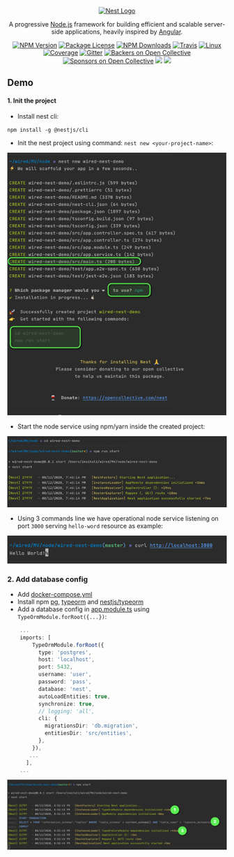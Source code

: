 <p align="center">
  <a href="http://nestjs.com/" target="blank"><img src="https://nestjs.com/img/logo_text.svg" width="320" alt="Nest Logo" /></a>
</p>

[travis-image]: https://api.travis-ci.org/nestjs/nest.svg?branch=master
[travis-url]: https://travis-ci.org/nestjs/nest
[linux-image]: https://img.shields.io/travis/nestjs/nest/master.svg?label=linux
[linux-url]: https://travis-ci.org/nestjs/nest
  
  <p align="center">A progressive <a href="http://nodejs.org" target="blank">Node.js</a> framework for building efficient and scalable server-side applications, heavily inspired by <a href="https://angular.io" target="blank">Angular</a>.</p>
    <p align="center">
<a href="https://www.npmjs.com/~nestjscore"><img src="https://img.shields.io/npm/v/@nestjs/core.svg" alt="NPM Version" /></a>
<a href="https://www.npmjs.com/~nestjscore"><img src="https://img.shields.io/npm/l/@nestjs/core.svg" alt="Package License" /></a>
<a href="https://www.npmjs.com/~nestjscore"><img src="https://img.shields.io/npm/dm/@nestjs/core.svg" alt="NPM Downloads" /></a>
<a href="https://travis-ci.org/nestjs/nest"><img src="https://api.travis-ci.org/nestjs/nest.svg?branch=master" alt="Travis" /></a>
<a href="https://travis-ci.org/nestjs/nest"><img src="https://img.shields.io/travis/nestjs/nest/master.svg?label=linux" alt="Linux" /></a>
<a href="https://coveralls.io/github/nestjs/nest?branch=master"><img src="https://coveralls.io/repos/github/nestjs/nest/badge.svg?branch=master#5" alt="Coverage" /></a>
<a href="https://gitter.im/nestjs/nestjs?utm_source=badge&utm_medium=badge&utm_campaign=pr-badge&utm_content=body_badge"><img src="https://badges.gitter.im/nestjs/nestjs.svg" alt="Gitter" /></a>
<a href="https://opencollective.com/nest#backer"><img src="https://opencollective.com/nest/backers/badge.svg" alt="Backers on Open Collective" /></a>
<a href="https://opencollective.com/nest#sponsor"><img src="https://opencollective.com/nest/sponsors/badge.svg" alt="Sponsors on Open Collective" /></a>
  <a href="https://paypal.me/kamilmysliwiec"><img src="https://img.shields.io/badge/Donate-PayPal-dc3d53.svg"/></a>
  <a href="https://twitter.com/nestframework"><img src="https://img.shields.io/twitter/follow/nestframework.svg?style=social&label=Follow"></a>
</p>
  <!--[![Backers on Open Collective](https://opencollective.com/nest/backers/badge.svg)](https://opencollective.com/nest#backer)
  [![Sponsors on Open Collective](https://opencollective.com/nest/sponsors/badge.svg)](https://opencollective.com/nest#sponsor)-->

## Demo

#### 1. Init the project
- Install nest cli:
```shell script
npm install -g @nestjs/cli
```

- Init the nest project using command: `nest new <your-project-name>`:

![nest new project](img/nest-new-project.png)

- Start the node service using npm/yarn inside the created project:

![npm start](img/start.png)

- Using 3 commands line we have operational node service listening on port `3000` serving `hello-word` resource as example:

![npm start](img/curl-hello.png)

### 2. Add database config

- Add [docker-compose.yml](docker-compose.yml)
- Install npm [pg](https://www.npmjs.com/package/pg), [typeorm](https://www.npmjs.com/package/typeorm) and [nestjs/typeorm](https://www.npmjs.com/package/@nestjs/typeorm)
- Add a database config in [app.module.ts](src/app.module.ts) using ` TypeOrmModule.forRoot({...})`:
````typescript
    ...
    imports: [
        TypeOrmModule.forRoot({
          type: 'postgres',
          host: 'localhost',
          port: 5432,
          username: 'user',
          password: 'pass',
          database: 'nest',
          autoLoadEntities: true,
          synchronize: true,
          // logging: 'all',
          cli: {
            migrationsDir: 'db.migration',
            entitiesDir: 'src/entities',
          },
        }),
       ...
      ],
    ...
````

![npm start](img/start-with-db.png)
